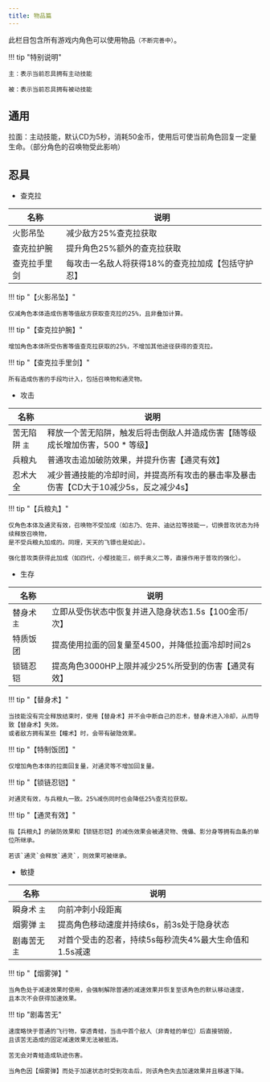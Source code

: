 ```yaml
---
title: 物品篇
---
```


此栏目包含所有游戏内角色可以使用物品`（不断完善中）`。

!!! tip "特别说明"

    主：表示当前忍具拥有主动技能

    被：表示当前忍具拥有被动技能


## 通用

拉面：主动技能，默认CD为5秒，消耗50金币，使用后可使当前角色回复一定量生命。（部分角色的召唤物受此影响）

## 忍具

* 查克拉

| 名称         | 说明                                              |
| ------------ | ------------------------------------------------- |
| 火影吊坠     | 减少敌方25%查克拉获取                             |
| 查克拉护腕   | 提升角色25%额外的查克拉获取                       |
| 查克拉手里剑 | 每攻击一名敌人将获得18%的查克拉加成【包括守护忍】 |

!!! tip "【火影吊坠】"

    仅减角色本体造成伤害等值敌方获取查克拉的25%，且非叠加计算。

!!! tip "【查克拉护腕】"

    增加角色本体所受伤害等值查克拉获取的25%，不增加其他途径获得的查克拉。

!!! tip "【查克拉手里剑】"

    所有造成伤害的手段均计入，包括召唤物和通灵物。

* 攻击

| 名称          | 说明                                                                                   |
| ------------- | -------------------------------------------------------------------------------------- |
| 苦无陷阱 `主` | 释放一个苦无陷阱，触发后将击倒敌人并造成伤害【随等级成长增加伤害，500 * 等级】         |
| 兵粮丸        | 普通攻击追加破防效果，并提升伤害【通灵有效】                                           |
| 忍术大全      | 减少普通技能的冷却时间，并提高所有攻击的暴击率及暴击伤害【CD大于10减少5s，反之减少4s】 |

!!! tip "【兵粮丸】"

    仅角色本体及通灵有效，召唤物不受加成（如志乃、佐井、迪达拉等技能一，切换普攻状态为持续释放召唤物，
    是不受兵粮丸加成的。同理，天天的飞镖也是如此）。

    强化普攻类获得此加成（如四代，小樱技能三，纲手奥义二等，直接作用于普攻的强化）。

* 生存

| 名称        | 说明                                                 |
| ----------- | ---------------------------------------------------- |
| 替身术 `主` | 立即从受伤状态中恢复并进入隐身状态1.5s【100金币/次】 |
| 特质饭团    | 提高使用拉面的回复量至4500，并降低拉面冷却时间2s     |
| 锁链忍铠    | 提高角色3000HP上限并减少25%所受到的伤害【通灵有效】  |

!!! tip "【替身术】"

    当技能没有完全释放结束时，使用【替身术】并不会中断自己的忍术，替身术进入冷却，从而导致【替身术】失效。
    或者敌方拥有某些【瞳术】时，会带有破隐效果。

!!! tip "【特制饭团】"

    仅增加角色本体的拉面回复量，对通灵等不增加回复量。

!!! tip "【锁链忍铠】"

    对通灵有效，与兵粮丸一致。25%减伤同时也会降低25%查克拉获取。

!!! tip "【通灵有效】"

    指【兵粮丸】的破防效果和【锁链忍铠】的减伤效果会被通灵物、傀儡、影分身等拥有血条的单位所继承。

    若该`通灵`会释放`通灵`，则效果可被继承。

* 敏捷

| 名称          | 说明                                                   |
| ------------- | ------------------------------------------------------ |
| 瞬身术 `主`   | 向前冲刺小段距离                                       |
| 烟雾弹 `主`   | 提高角色移动速度并持续6s，前3s处于隐身状态             |
| 剧毒苦无 `主` | 对首个受击的忍者，持续5s每秒流失4%最大生命值和1.5s减速 |

!!! tip "【烟雾弹】"

    当角色处于减速效果时使用，会强制解除普通的减速效果并恢复至该角色的默认移动速度，
    且本次不会获得加速效果。

!!! tip "剧毒苦无"

    速度略快于普通的飞行物，穿透青蛙，当击中首个敌人（非青蛙的单位）后直接销毁，
    且该苦无造成的固定减速效果无法被抵消。

    苦无会对青蛙造成轨迹伤害。

    当角色因【烟雾弹】而处于加速状态时受到攻击后，则该角色失去加速效果并且移速下降。

